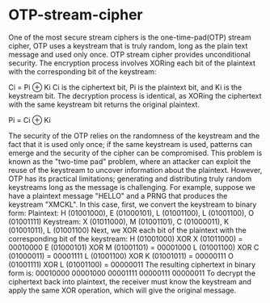 # OTP-stream-cipher

One of the most secure stream ciphers is the one-time-pad(OTP) stream
cipher, OTP uses a keystream that is truly random, long as the plain
text message and used only once.
OTP stream cipher provides unconditional security.
The encryption process involves XORing each bit of the plaintext
with the corresponding bit of the keystream:

Ci = Pi ⊕ Ki
Ci is the ciphertext bit, Pi is the plaintext bit, and Ki is the keystream
bit.
The decryption process is identical, as XORing the ciphertext with
the same keystream bit returns the original plaintext.

Pi = Ci ⊕ Ki

The security of the OTP relies on the randomness of the keystream and
the fact that it is used only once; if the same keystream is used, patterns
can emerge and the security of the cipher can be compromised.
This problem is known as the "two-time pad" problem, where an attacker
can exploit the reuse of the keystream to uncover information about the
plaintext. However, OTP has its practical limitations; generating
and distributing truly random keystreams long as the message is challenging.
For example, suppose we have a plaintext message "HELLO" and a PRNG
that produces the keystream "XMCKL". In this case, first, we convert
the keystream to binary form:
Plaintext: H (01001000), E (01000101), L (01001100), L (01001100), O (01001111)
Keystream: X (01011000), M (01001101), C (01000011), K (01001011), L (01001100)
Next, we XOR each bit of the plaintext with the corresponding bit of the keystream:
H (01001000) XOR X (01011000) = 00010000
E (01000101) XOR M (01001101) = 00001000
L (01001100) XOR C (01000011) = 00001111
L (01001100) XOR K (01001011) = 00000111
O (01001111) XOR L (01001100) = 00000011
The resulting ciphertext in binary form is: 00010000 00001000 00001111 00000111 00000011
To decrypt the ciphertext back into plaintext, the receiver must know
the keystream and apply the same XOR operation, which will give the
original message.
